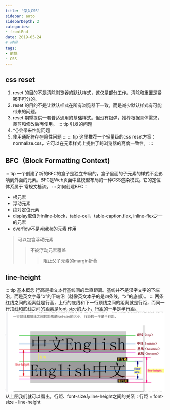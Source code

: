 ```yaml
---
title: '深入CSS'
sidebar: auto
sidebarDepth: 2
categories: 
- frontEnd
date: 2019-05-24
# 时间
tags: 
- 前端
- CSS
---
```


## css reset
1. reset 的目的不是清除浏览器的默认样式，这仅是部分工作。清除和重置是紧密不可分的。
2. reset 的目的不是让默认样式在所有浏览器下一致，而是减少默认样式有可能带来的问题。
3. reset 期望提供一套普适通用的基础样式。但没有银弹，推荐根据具体需求，裁剪和修改后再使用。
::: tip 引发的问题
1. *{}会带来性能问题
2. 使用通配符存在隐性问题
:::
::: tip
这里推荐一个轻量级的css reset方案：normalize.css，它可以在元素样式上提供了跨浏览器的高度一致性。
:::
## BFC（Block Formatting Context)
::: tip
一个创建了新的BFC的盒子是独立布局的，盒子里面的子元素的样式不会影响到外面的元素。BFC是Web页面中盒模型布局的一种CSS渲染模式。它的定位体系属于 常规文档流。
:::
如何创建BFC：
- 根元素
- 浮动元素
- 绝对定位元素
- display取值为inline-block，table-cell，table-caption,flex, inline-flex之一的元素
- overflow不是visible的元素
作用
> 可以包含浮动元素
>
> > 不被浮动元素覆盖
> >
> > > 阻止父子元素的margin折叠
## line-height
::: tip 基本概念
行高是指文本行基线间的垂直距离。基线并不是汉字文字的下端沿，而是英文字母“x”的下端沿（就像英文本子的是四条线，“x”的底部）。
:::
两条红线之间的距离就是行高，上行的底线和下一行顶线之间的距离就是行距，而同一行顶线和底线之间的距离是font-size的大小，行距的一半是半行距。
![](../../.vuepress/public/line-height.png)
从上图我们就可以看出，行距、font-size与line-height之间的关系：行距 = font-size - line-height


